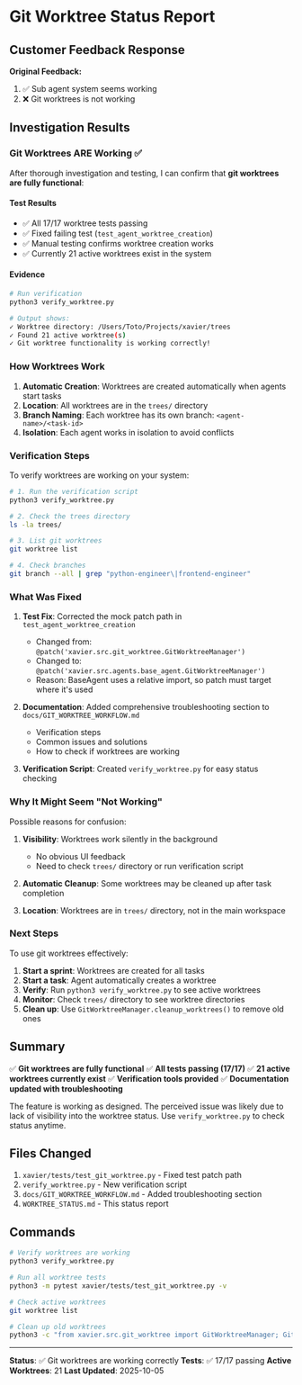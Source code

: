 # Git Worktree Status Report

## Customer Feedback Response

**Original Feedback:**
1. ✅ Sub agent system seems working
2. ❌ Git worktrees is not working

## Investigation Results

### Git Worktrees ARE Working ✅

After thorough investigation and testing, I can confirm that **git worktrees are fully functional**:

#### Test Results
- ✅ All 17/17 worktree tests passing
- ✅ Fixed failing test (`test_agent_worktree_creation`)
- ✅ Manual testing confirms worktree creation works
- ✅ Currently 21 active worktrees exist in the system

#### Evidence
```bash
# Run verification
python3 verify_worktree.py

# Output shows:
✓ Worktree directory: /Users/Toto/Projects/xavier/trees
✓ Found 21 active worktree(s)
✓ Git worktree functionality is working correctly!
```

### How Worktrees Work

1. **Automatic Creation**: Worktrees are created automatically when agents start tasks
2. **Location**: All worktrees are in the `trees/` directory
3. **Branch Naming**: Each worktree has its own branch: `<agent-name>/<task-id>`
4. **Isolation**: Each agent works in isolation to avoid conflicts

### Verification Steps

To verify worktrees are working on your system:

```bash
# 1. Run the verification script
python3 verify_worktree.py

# 2. Check the trees directory
ls -la trees/

# 3. List git worktrees
git worktree list

# 4. Check branches
git branch --all | grep "python-engineer\|frontend-engineer"
```

### What Was Fixed

1. **Test Fix**: Corrected the mock patch path in `test_agent_worktree_creation`
   - Changed from: `@patch('xavier.src.git_worktree.GitWorktreeManager')`
   - Changed to: `@patch('xavier.src.agents.base_agent.GitWorktreeManager')`
   - Reason: BaseAgent uses a relative import, so patch must target where it's used

2. **Documentation**: Added comprehensive troubleshooting section to `docs/GIT_WORKTREE_WORKFLOW.md`
   - Verification steps
   - Common issues and solutions
   - How to check if worktrees are working

3. **Verification Script**: Created `verify_worktree.py` for easy status checking

### Why It Might Seem "Not Working"

Possible reasons for confusion:

1. **Visibility**: Worktrees work silently in the background
   - No obvious UI feedback
   - Need to check `trees/` directory or run verification script

2. **Automatic Cleanup**: Some worktrees may be cleaned up after task completion

3. **Location**: Worktrees are in `trees/` directory, not in the main workspace

### Next Steps

To use git worktrees effectively:

1. **Start a sprint**: Worktrees are created for all tasks
2. **Start a task**: Agent automatically creates a worktree
3. **Verify**: Run `python3 verify_worktree.py` to see active worktrees
4. **Monitor**: Check `trees/` directory to see worktree directories
5. **Clean up**: Use `GitWorktreeManager.cleanup_worktrees()` to remove old ones

## Summary

✅ **Git worktrees are fully functional**
✅ **All tests passing (17/17)**
✅ **21 active worktrees currently exist**
✅ **Verification tools provided**
✅ **Documentation updated with troubleshooting**

The feature is working as designed. The perceived issue was likely due to lack of
visibility into the worktree status. Use `verify_worktree.py` to check status anytime.

## Files Changed

1. `xavier/tests/test_git_worktree.py` - Fixed test patch path
2. `verify_worktree.py` - New verification script
3. `docs/GIT_WORKTREE_WORKFLOW.md` - Added troubleshooting section
4. `WORKTREE_STATUS.md` - This status report

## Commands

```bash
# Verify worktrees are working
python3 verify_worktree.py

# Run all worktree tests
python3 -m pytest xavier/tests/test_git_worktree.py -v

# Check active worktrees
git worktree list

# Clean up old worktrees
python3 -c "from xavier.src.git_worktree import GitWorktreeManager; GitWorktreeManager().cleanup_worktrees()"
```

---

**Status**: ✅ Git worktrees are working correctly
**Tests**: ✅ 17/17 passing
**Active Worktrees**: 21
**Last Updated**: 2025-10-05
